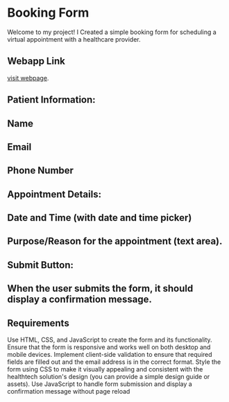 # Booking Form
Welcome to my project! I Created a simple booking form for scheduling a virtual appointment with a healthcare provider. 

## Webapp Link
[ visit webpage](https://booking-form.netlify.app/).


## Patient Information:
## Name
## Email
## Phone Number

## Appointment Details:
## Date and Time (with date and time picker)
## Purpose/Reason for the appointment (text area).
## Submit Button:

## When the user submits the form, it should display a confirmation message.
 

## Requirements
Use HTML, CSS, and JavaScript to create the form and its functionality.
Ensure that the form is responsive and works well on both desktop and mobile devices.
Implement client-side validation to ensure that required fields are filled out and the email address is in the correct format.
Style the form using CSS to make it visually appealing and consistent with the healthtech solution's design (you can provide a simple design guide or assets).
Use JavaScript to handle form submission and display a confirmation message without page reload



